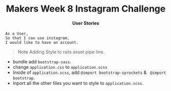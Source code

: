 <h1 align='center'>
Makers Week 8 Instagram Challenge
</h1>

<h4 align='center'>
User Stories
</h4>

```
As a User,
So that I can use instagram,
I would like to have an account.
```

> Note Adding Style to rails asset pipe line.

- bundle add ``bootstrap-sass``.
- change ``application.css`` to ``application.scss``
- Inside of ``application.scss``, add ``@import bootstrap-sprockets`` &  `` @import bootstrap``.
- Inport all the other files you want to style to ``application.scss``.

